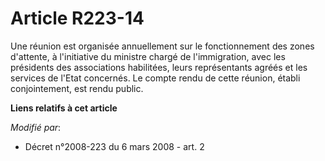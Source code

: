 # Article R223-14

Une réunion est organisée annuellement sur le fonctionnement des zones d'attente, à l'initiative du ministre chargé de
l'immigration, avec les présidents des associations habilitées, leurs représentants agréés et les services de l'Etat
concernés. Le compte rendu de cette réunion, établi conjointement, est rendu public.

**Liens relatifs à cet article**

_Modifié par_:

  - Décret n°2008-223 du 6 mars 2008 - art. 2
